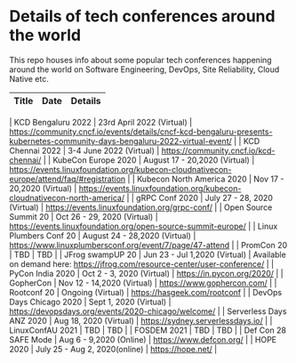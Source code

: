 # Details of tech conferences around the world

This repo houses info about some popular tech conferences happening
around the world on Software Engineering, DevOps, Site Reliability,
Cloud Native etc.

| Title				|	Date			|				Details								|
| ----------------------------	| ---------------------------- 	| ----------------------------------------------------------------------------------------------|

| KCD Bengaluru 2022  | 23rd April 2022 (Virtual)  | https://community.cncf.io/events/details/cncf-kcd-bengaluru-presents-kubernetes-community-days-bengaluru-2022-virtual-event/ |
| KCD Chennai 2022  |  3-4 June 2022 (Virtual) | https://community.cncf.io/kcd-chennai/ |
| KubeCon Europe 2020		| August 17 - 20,2020 (Virtual)	| https://events.linuxfoundation.org/kubecon-cloudnativecon-europe/attend/faq/#registration	|
| Kubecon North America 2020	| Nov 17 - 20,2020 (Virtual)	| https://events.linuxfoundation.org/kubecon-cloudnativecon-north-america/			|
| gRPC Conf 2020		| July 27 - 28, 2020 (Virtual)	| https://events.linuxfoundation.org/grpc-conf/							|
| Open Source Summit 20		| Oct 26 - 29, 2020 (Virtual)	| https://events.linuxfoundation.org/open-source-summit-europe/					|
| Linux Plumbers Conf 20	| August 24 - 28,2020 (Virtual)	| https://www.linuxplumbersconf.org/event/7/page/47-attend					|
| PromCon 20	      		| TBD	      	      		| TBD												|
| JFrog swampUP 20		| Jun 23 - Jul 1,2020 (Virtual)	| Available on demand here: https://jfrog.com/resource-center/user-conference/			|
| PyCon India 2020		| Oct 2 - 3, 2020 (Virtual)	| https://in.pycon.org/2020/									|
| GopherCon   			| Nov 12 - 14,2020 (Virtual)	| https://www.gophercon.com/									|
| Rootconf 20			| Ongoing (Virtual)		| https://hasgeek.com/rootconf									|
| DevOps Days Chicago 2020	| Sept 1, 2020 (Virtual)	| https://devopsdays.org/events/2020-chicago/welcome/						|
| Serverless Days ANZ 2020	| Aug 18, 2020 (Virtual)	| https://sydney.serverlessdays.io/								|
| LinuxConfAU 2021    		| TBD 	       			| TBD												|
| FOSDEM 2021 			| TBD				| TBD												|
| Def Con 28 SAFE Mode		| Aug 6 - 9,2020 (Online)	| https://www.defcon.org/									|
| HOPE 2020  	  		| July 25 - Aug 2, 2020(online)	| https://hope.net/										|
